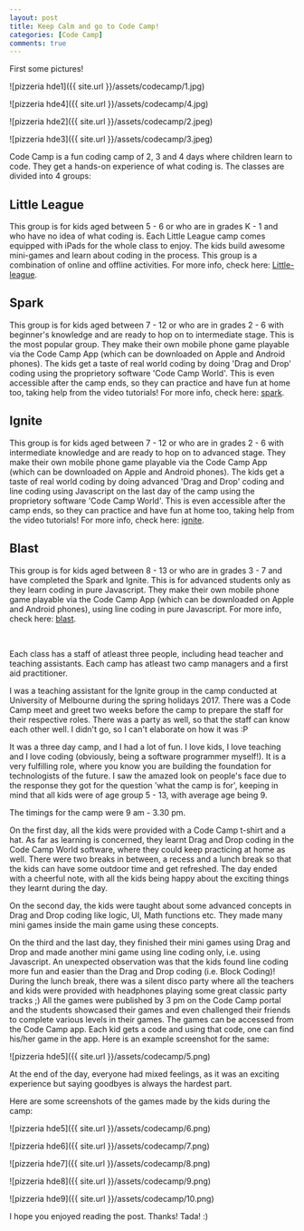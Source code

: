 ```yaml
---
layout: post
title: Keep Calm and go to Code Camp!
categories: [Code Camp]
comments: true
---
```


First some pictures!

![pizzeria hde1]({{ site.url }}/assets/codecamp/1.jpg)

![pizzeria hde4]({{ site.url }}/assets/codecamp/4.jpg)

![pizzeria hde2]({{ site.url }}/assets/codecamp/2.jpeg)

![pizzeria hde3]({{ site.url }}/assets/codecamp/3.jpeg)


Code Camp is a fun coding camp of 2, 3 and 4 days where children learn to code. They get a hands-on experience of what coding is. The classes are divided into 4 groups:

## Little League

This group is for kids aged between 5 - 6 or who are in grades K - 1 and who have no idea of what coding is.  Each Little League camp comes equipped with iPads for the whole class to enjoy. The kids build awesome mini-games and learn about coding in the process. This group is a combination of online and offline activities. For more info, check here: [Little-league](https://codecamp.com.au/camp-league/).

## Spark

This group is for kids aged between 7 - 12 or who are in grades 2 - 6 with beginner's knowledge and are ready to hop on to intermediate stage. This is the most popular group. They make their own mobile phone game playable via the Code Camp App (which can be downloaded on Apple and Android phones). The kids get a taste of real world coding by doing 'Drag and Drop' coding using the proprietory software 'Code Camp World'. This is even accessible after the camp ends, so they can practice and have fun at home too, taking help from the video tutorials! For more info, check here: [spark](https://codecamp.com.au/camp-spark/).

## Ignite

This group is for kids aged between 7 - 12 or who are in grades 2 - 6 with intermediate knowledge and are ready to hop on to advanced stage. They make their own mobile phone game playable via the Code Camp App (which can be downloaded on Apple and Android phones). The kids get a taste of real world coding by doing advanced 'Drag and Drop' coding and line coding using Javascript on the last day of the camp using the proprietory software 'Code Camp World'. This is even accessible after the camp ends, so they can practice and have fun at home too, taking help from the video tutorials! For more info, check here: [ignite](https://codecamp.com.au/camp-ignite/).

## Blast

This group is for kids aged between 8 - 13 or who are in grades 3 - 7 and have completed the Spark and Ignite. This is for advanced students only as they learn coding in pure Javascript. They make their own mobile phone game playable via the Code Camp App (which can be downloaded on Apple and Android phones), using line coding in pure Javascript. For more info, check here: [blast](https://codecamp.com.au/camp-blast/).

</br>

Each class has a staff of atleast three people, including head teacher and teaching assistants. Each camp has atleast two camp managers and a first aid practitioner.

I was a teaching assistant for the Ignite group in the camp conducted at University of Melbourne during the spring holidays 2017. There was a Code Camp meet and greet two weeks before the camp to prepare the staff for their respective roles. There was a party as well, so that the staff can know each other well. I didn't go, so I can't elaborate on how it was :P

It was a three day camp, and I had a lot of fun. I love kids, I love teaching and I love coding (obviously, being a software programmer myself!). It is a very fulfilling role, where you know you are building the foundation for technologists of the future. I saw the amazed look on people's face due to the response they got for the question 'what the camp is for', keeping in mind that all kids were of age group 5 - 13, with average age being 9.

The timings for the camp were 9 am - 3.30 pm.

On the first day, all the kids were provided with a Code Camp t-shirt and a hat. As far as learning is concerned, they learnt Drag and Drop coding in the Code Camp World software, where they could keep practicing at home as well. There were two breaks in between, a recess and a lunch break so that the kids can have some outdoor time and get refreshed. The day ended with a cheerful note, with all the kids being happy about the exciting things they learnt during the day.

On the second day, the kids were taught about some advanced concepts in Drag and Drop coding like logic, UI, Math functions etc. They made many mini games inside the main game using these concepts.

On the third and the last day, they finished their mini games using Drag and Drop and made another mini game using line coding only, i.e. using Javascript. An unexpected observation was that the kids found line coding more fun and easier than the Drag and Drop coding (i.e. Block Coding)! During the lunch break, there was a silent disco party where all the teachers and kids were provided with headphones playing some great classic party tracks ;) All the games were published by 3 pm on the Code Camp portal and the students showcased their games and even challenged their friends to complete various levels in their games. The games can be accessed from the Code Camp app. Each kid gets a code and using that code, one can find his/her game in the app. Here is an example screenshot for the same:

![pizzeria hde5]({{ site.url }}/assets/codecamp/5.png)

At the end of the day, everyone had mixed feelings, as it was an exciting experience but saying goodbyes is always the hardest part.

Here are some screenshots of the games made by the kids during the camp:

![pizzeria hde5]({{ site.url }}/assets/codecamp/6.png)

![pizzeria hde6]({{ site.url }}/assets/codecamp/7.png)

![pizzeria hde7]({{ site.url }}/assets/codecamp/8.png)

![pizzeria hde8]({{ site.url }}/assets/codecamp/9.png)

![pizzeria hde9]({{ site.url }}/assets/codecamp/10.png)


I hope you enjoyed reading the post. Thanks! Tada! :)

